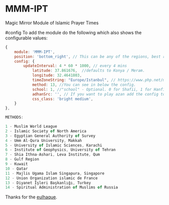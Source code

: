 # MMM-IPT
Magic Mirror Module of Islamic Prayer Times

#config 
To add the module do the following which also shows the configurable values:

````javascript
{
    module: 'MMM-IPT',
    position: 'bottom_right', // This can be any of the regions, best results in center regions
    config: {
        updateInterval: 4 * 60 * 1000, // every 4 mins
		    latitude: 37.861676,  //defaults to Konya / Meram.
		    longitude: 32.4641803,
		    timeZoneString: "Europe/Istanbul", // https://www.php.net/manual/en/timezones.php
		    method: 13, //You can see in below the config.
		    school: 1, //"school" - Optional. 0 for Shafii, 1 for Hanfi. If you leave this empty, it defaults to Shafii.
		    adhanSrc: '', // If you want to play azan add the config to this link 'http://www.islamcan.com/audio/adhan/azan1.mp3'.
		    css_class: 'bright medium',
    }
},
````
````javascript
METHODS:

1 - Muslim World League
2 - Islamic Society of North America
3 - Egyptian General Authority of Survey
4 - Umm Al-Qura University, Makkah
5 - University of Islamic Sciences, Karachi
6 - Institute of Geophysics, University of Tehran
7 - Shia Ithna-Ashari, Leva Institute, Qum
8 - Gulf Region
9 - Kuwait
10 - Qatar
11 - Majlis Ugama Islam Singapura, Singapore
12 - Union Organization islamic de France
13 - Diyanet İşleri Başkanlığı, Turkey
14 - Spiritual Administration of Muslims of Russia
````

Thanks for the [eulhaque](https://github.com/eulhaque).
